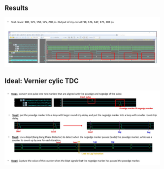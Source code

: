 
## Results

<p align="center">
  <img src="images/ppt_p1.jpg" alt="test" width="1200">
</p>

<p align="center">
</p>

## Ideal: Vernier cylic TDC

<p align="center">
  <img src="images/ppt_p2.jpg" alt="test" width="1200">
</p>
